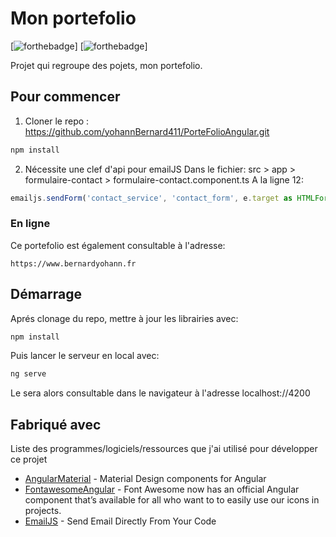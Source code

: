 # Mon portefolio

[![forthebadge](https://img.shields.io/badge/Angular-DD0031?style=for-the-badge&logo=angular&logoColor=white)]
[![forthebadge](https://img.shields.io/badge/Material%20UI-007FFF?style=for-the-badge&logo=mui&logoColor=white)]

Projet qui regroupe des pojets, mon portefolio.

## Pour commencer

1. Cloner le repo :
   https://github.com/yohannBernard411/PorteFolioAngular.git

```bash
npm install
```
2. Nécessite une clef d'api pour emailJS
Dans le fichier: src > app > formulaire-contact > formulaire-contact.component.ts
A la ligne 12:
```typescript
emailjs.sendForm('contact_service', 'contact_form', e.target as HTMLFormElement, 'ICI-VOTRE-CLEF')
```


### En ligne

Ce portefolio est également consultable à l'adresse:

```link
https://www.bernardyohann.fr
```

## Démarrage

Aprés clonage du repo, mettre à jour les librairies avec:
```bash
npm install
```

Puis lancer le serveur en local avec:
```bash
ng serve
```

Le sera alors consultable dans le navigateur à l'adresse localhost://4200


## Fabriqué avec

Liste des programmes/logiciels/ressources que j'ai utilisé pour développer ce projet
* [AngularMaterial](https://material.angular.io/) - Material Design components for Angular
* [FontawesomeAngular](https://fontawesome.com/v5/docs/web/use-with/angular) - Font Awesome now has an official Angular component that’s available for all who want to to easily use our icons in projects.
* [EmailJS](https://www.emailjs.com/) - Send Email Directly From Your Code
